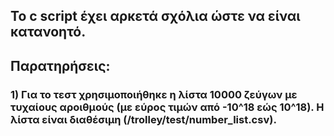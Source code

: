 ## Το c script έχει αρκετά σχόλια ώστε να είναι κατανοητό.
## Παρατηρήσεις:
### 1) Για το τεστ χρησιμοποιήθηκε η λίστα 10000 ζεύγων με τυχαίους αροιθμούς (με εύρος τιμών από -10^18 εώς 10^18). Η λίστα είναι διαθέσιμη (/trolley/test/number_list.csv).
